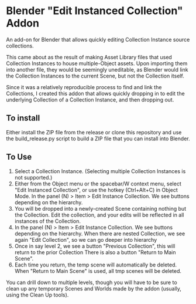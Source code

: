 # Blender "Edit Instanced Collection" Addon
An add-on for Blender that allows quickly editing Collection Instance source collections.

This came about as the result of making Asset Library files that used Collection Instances to house multiple-Object assets.
Upon importing them into another file, they would be seemingly uneditable, as Blender would link the Collection Instances to
the current Scene, but not the Collection itself.

Since it was a relatively reproducible process to find and link the Collections, I created this addon that allows quickly
dropping in to edit the underlying Collection of a Collection Instance, and then dropping out.

## To install

Either install the ZIP file from the release or clone this repository and use the
build_release.py script to build a ZIP file that you can install into Blender.

## To Use

1. Select a Collection Instance. (Selecting multiple Collection Instances is not supported.)
2. Either from the Object menu or the spacebar/W context menu, select "Edit Instanced Collection", or use the hotkey (Ctrl+Alt+C)
   in Object Mode. In the panel (N) > Item > Edit Instance Collection. We see buttons depending on the hierarchy.
3. You will be dropped into a newly-created Scene containing nothing but the Collection. Edit the collection, and your
   edits will be reflected in all instances of the Collection.
4. In the panel (N) > Item > Edit Instance Collection. We see buttons depending on the hierarchy.
   When there are nested Collection, we see again "Edit Collection", so we can go deeper into hierarchy
5. Once in say level 2, we see a button "Previous Collection", this will return to the prior Collection
   There is also a button "Return to Main Scene".
6. Each time you return, the temp scene will automatically be deleted.
   When "Return to Main Scene" is used, all tmp scenes will be deleted.

You can drill down to multiple levels, though you will have to be sure to clean up any temporary Scenes and Worlds
made by the addon (usually, using the Clean Up tools).
